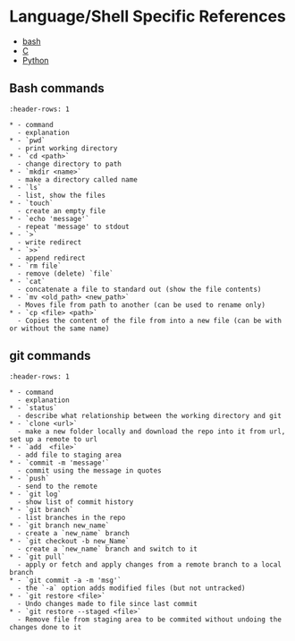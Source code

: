 # Language/Shell Specific References

- [bash](https://www.gnu.org/software/bash/manual/bash.html)
- [C](https://www.gnu.org/software/gnu-c-manual/gnu-c-manual.html)
- [Python](https://docs.python.org/3/)
<!-- - [Pandas](https://pandas.pydata.org/)
- [Matplotlib](https://matplotlib.org/)
- [Seaborn](https://seaborn.pydata.org/) -->
<!-- - [Sci-kit Learn](https://scikit-learn.org/stable/) -->

## Bash commands


```{list-table}
:header-rows: 1

* - command
  - explanation
* - `pwd`
  - print working directory
* - `cd <path>`
  - change directory to path
* - `mkdir <name>`
  - make a directory called name
* - `ls`
  - list, show the files
* - `touch`
  - create an empty file
* - `echo 'message'`
  - repeat 'message' to stdout
* - `>`
  - write redirect
* - `>>`
  - append redirect
* - `rm file`
  - remove (delete) `file`
* - `cat`
  - concatenate a file to standard out (show the file contents)
* - `mv <old_path> <new_path>`
  - Moves file from path to another (can be used to rename only)
* - `cp <file> <path>`
  - Copies the content of the file from into a new file (can be with or without the same name)
```

## git commands
```{list-table}
:header-rows: 1

* - command
  - explanation
* - `status`
  - describe what relationship between the working directory and git
* - `clone <url>`
  - make a new folder locally and download the repo into it from url, set up a remote to url
* - `add  <file>`
  - add file to staging area
* - `commit -m 'message'`
  - commit using the message in quotes
* - `push`
  - send to the remote
* - `git log`
  - show list of commit history
* - `git branch`
  - list branches in the repo
* - `git branch new_name`
  - create a `new_name` branch
* - `git checkout -b new_Name`
  - create a `new_name` branch and switch to it
* - `git pull`
  - apply or fetch and apply changes from a remote branch to a local branch
* - `git commit -a -m 'msg'`
  - the `-a` option adds modified files (but not untracked)
* - `git restore <file>`
  - Undo changes made to file since last commit
* - `git restore --staged <file>`
  - Remove file from staging area to be commited without undoing the changes done to it  
```